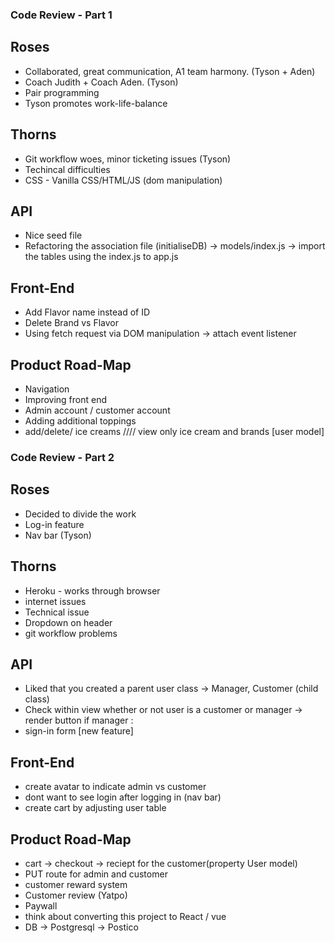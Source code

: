 ### Code Review - Part 1

## Roses
* Collaborated, great communication, A1 team harmony. (Tyson + Aden)
* Coach Judith + Coach Aden. (Tyson)
* Pair programming
* Tyson promotes work-life-balance 

## Thorns
* Git workflow woes, minor ticketing issues (Tyson) 
* Techincal difficulties
* CSS - Vanilla CSS/HTML/JS (dom manipulation)


## API
* Nice seed file
* Refactoring the association file (initialiseDB) -> models/index.js -> import the tables using the index.js to app.js

## Front-End
* Add Flavor name instead of ID
* Delete Brand vs Flavor
* Using fetch request via DOM manipulation -> attach event listener


## Product Road-Map
* Navigation
* Improving front end
* Admin account / customer account
* Adding additional toppings 
* add/delete/ ice creams //// view only ice cream and brands [user model] 


###

### Code Review - Part 2

## Roses
* Decided to divide the work
* Log-in feature
* Nav bar (Tyson)

## Thorns
* Heroku - works through browser
* internet issues
* Technical issue
* Dropdown on header
* git workflow problems

## API
* Liked that you created a parent user class -> Manager, Customer (child class)
* Check within view whether or not user is a customer or manager -> render button if manager : <br>
* sign-in form [new feature]


## Front-End
* create avatar to indicate admin vs customer
* dont want to see login after logging in (nav bar)
* create cart by adjusting user table


## Product Road-Map
* cart -> checkout -> reciept for the customer(property User model)
* PUT route for admin and customer 
* customer reward system
* Customer review (Yatpo)
* Paywall
* think about converting this project to React / vue
* DB -> Postgresql -> Postico